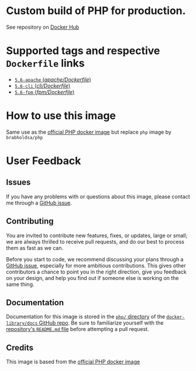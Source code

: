 # Custom build of PHP for production.

See repository on [Docker Hub](https://hub.docker.com/repository/docker/brabholdsa/php)

# Supported tags and respective `Dockerfile` links

- [ `5.6-apache` (*apache/Dockerfile*)](https://github.com/brabhold/docker-php/blob/master/apache/Dockerfile)
- [ `5.6-cli` (*cli/Dockerfile*)](https://github.com/brabhold/docker-php/blob/master/cli/Dockerfile)
- [ `5.6-fpm` (*fpm/Dockerfile*)](https://github.com/brabhold/docker-php/blob/master/fpm/Dockerfile)

# How to use this image

Same use as the [official PHP docker image](https://hub.docker.com/_/php/) but replace `php` image by `brabholdsa/php`

# User Feedback

## Issues

If you have any problems with or questions about this image, please contact me through a [GitHub issue](https://github.com/yvh/docker-php-dev/issues).

## Contributing

You are invited to contribute new features, fixes, or updates, large or small; we are always thrilled to receive pull requests, and do our best to process them as fast as we can.

Before you start to code, we recommend discussing your plans through a [GitHub issue](https://github.com/docker-library/php/issues), especially for more ambitious contributions. This gives other contributors a chance to point you in the right direction, give you feedback on your design, and help you find out if someone else is working on the same thing.

## Documentation

Documentation for this image is stored in the [`php/` directory](https://github.com/docker-library/docs/tree/master/php) of the [`docker-library/docs` GitHub repo](https://github.com/docker-library/docs). Be sure to familiarize yourself with the [repository's `README.md` file](https://github.com/docker-library/docs/blob/master/README.md) before attempting a pull request.

## Credits

This image is based from the [official PHP docker image](https://hub.docker.com/_/php/)
